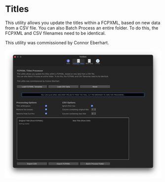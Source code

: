 # Titles

This utility allows you update the titles within a FCPXML, based on new data from a CSV file.
You can also Batch Process an entire folder. To do this, the FCPXML and CSV filenames need to be identical.

This utility was commissioned by Connor Eberhart.

![Screenshot](../static/fcpxml-titles.png)